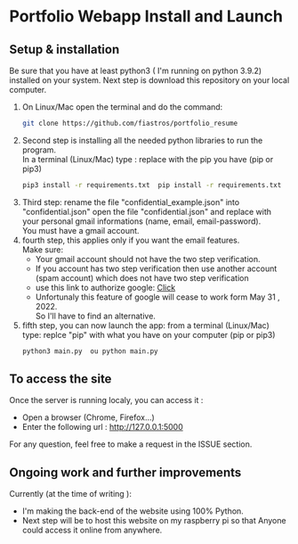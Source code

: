 # Portfolio Webapp Install and Launch

## Setup & installation

Be sure that you have at least python3 ( I'm running on python 3.9.2) installed on your system.
Next step is download this repository on your local computer. 
<ol>
<li> On Linux/Mac open the terminal and do the command: 

```bash
git clone https://github.com/fiastros/portfolio_resume
```
</li>


<li>Second step is installing all the needed python libraries to run the program. 
<br> In a terminal (Linux/Mac) type : replace with the pip you have (pip or pip3)

```bash
pip3 install -r requirements.txt  pip install -r requirements.txt
```
</li>

<li>
Third step: rename the file "confidential_example.json" into "confidential.json"
open the file "confidential.json" and replace with your personal gmail 
informations (name, email, email-password). <br>
You must have a gmail account. 
</li>

<li>
fourth step,  this applies only if you want the email features.
<br> Make sure: 
<ul>
<li>Your gmail account should not have the two step verification. </li>
<li>If you account has two step verification then use another account (spam account) which 
does not have two step verification </li>
<li>use this link to authorize google: 
<a  href="https://www.google.com/settings/security/lesssecureapps">Click</a> </li>
<li>Unfortunaly this feature of google will cease to work form May 31 , 2022. <br>
So I'll have to find an alternative.</li>
</ul>

</li>

<li>
fifth step, you can now launch the app: 
from a terminal (Linux/Mac) type: replce "pip" with what you have on your computer 
(pip or pip3)

```bash
python3 main.py  ou python main.py
```
</li>
</ol>

## To access the site

Once the server is running localy, you can access it : 
- Open a browser (Chrome, Firefox...)
- Enter the following url : http://127.0.0.1:5000

For any question, feel free to make a request in the ISSUE section.

## Ongoing work and further improvements

Currently (at the time of writing ): 
- I'm making the back-end of the website 
using 100% Python. 
- Next step will be to host this website on my raspberry pi so that 
Anyone could access it online from anywhere. 

